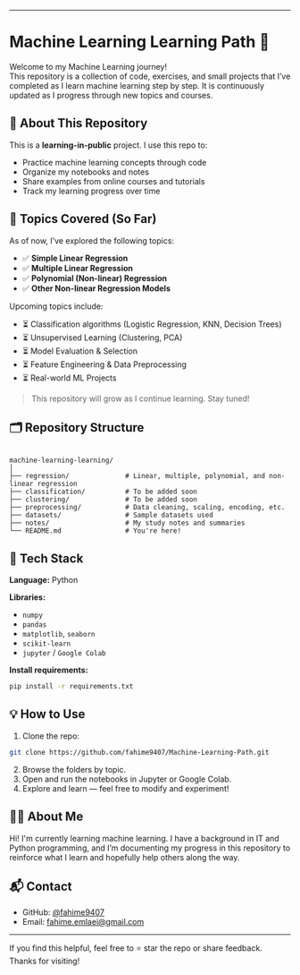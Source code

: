 
---

# Machine Learning Learning Path 🌱

Welcome to my Machine Learning journey!  
This repository is a collection of code, exercises, and small projects that I’ve completed as I learn machine learning step by step. It is continuously updated as I progress through new topics and courses.

## 📌 About This Repository

This is a **learning-in-public** project. I use this repo to:

- Practice machine learning concepts through code  
- Organize my notebooks and notes  
- Share examples from online courses and tutorials  
- Track my learning progress over time  

## 🧠 Topics Covered (So Far)

As of now, I’ve explored the following topics:

- ✅ **Simple Linear Regression**  
- ✅ **Multiple Linear Regression**  
- ✅ **Polynomial (Non-linear) Regression**  
- ✅ **Other Non-linear Regression Models**

Upcoming topics include:

- ⏳ Classification algorithms (Logistic Regression, KNN, Decision Trees)  
- ⏳ Unsupervised Learning (Clustering, PCA)  
- ⏳ Model Evaluation & Selection  
- ⏳ Feature Engineering & Data Preprocessing  
- ⏳ Real-world ML Projects  

> This repository will grow as I continue learning. Stay tuned!

## 🗂️ Repository Structure

```

machine-learning-learning/
│
├── regression/              # Linear, multiple, polynomial, and non-linear regression
├── classification/          # To be added soon
├── clustering/              # To be added soon
├── preprocessing/           # Data cleaning, scaling, encoding, etc.
├── datasets/                # Sample datasets used
├── notes/                   # My study notes and summaries
└── README.md                # You're here!

````

## 🔧 Tech Stack

**Language:** Python

**Libraries:**
- `numpy`  
- `pandas`  
- `matplotlib`, `seaborn`  
- `scikit-learn`  
- `jupyter` / `Google Colab`

**Install requirements:**
```bash
pip install -r requirements.txt
````

## 💡 How to Use

1. Clone the repo:

```bash
git clone https://github.com/fahime9407/Machine-Learning-Path.git
```

2. Browse the folders by topic.
3. Open and run the notebooks in Jupyter or Google Colab.
4. Explore and learn — feel free to modify and experiment!

## 🙋‍♀️ About Me

Hi! I'm currently learning machine learning.
I have a background in IT and Python programming, and I’m documenting my progress in this repository to reinforce what I learn and hopefully help others along the way.

## 📬 Contact

* GitHub: [@fahime9407](https://github.com/fahime9407)
* Email: [fahime.emlaei@gmail.com](mailto:fahime.emlaei@gmail.com)

---

If you find this helpful, feel free to ⭐ star the repo or share feedback.
Thanks for visiting!

